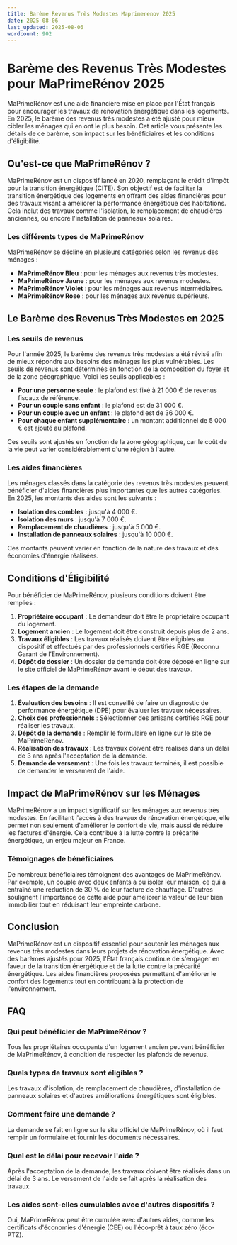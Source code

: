 ```yaml
---
title: Barème Revenus Très Modestes Maprimerenov 2025
date: 2025-08-06
last_updated: 2025-08-06
wordcount: 902
---
```


# Barème des Revenus Très Modestes pour MaPrimeRénov 2025

MaPrimeRénov est une aide financière mise en place par l'État français pour encourager les travaux de rénovation énergétique dans les logements. En 2025, le barème des revenus très modestes a été ajusté pour mieux cibler les ménages qui en ont le plus besoin. Cet article vous présente les détails de ce barème, son impact sur les bénéficiaires et les conditions d'éligibilité.

## Qu'est-ce que MaPrimeRénov ?

MaPrimeRénov est un dispositif lancé en 2020, remplaçant le crédit d'impôt pour la transition énergétique (CITE). Son objectif est de faciliter la transition énergétique des logements en offrant des aides financières pour des travaux visant à améliorer la performance énergétique des habitations. Cela inclut des travaux comme l'isolation, le remplacement de chaudières anciennes, ou encore l'installation de panneaux solaires.

### Les différents types de MaPrimeRénov

MaPrimeRénov se décline en plusieurs catégories selon les revenus des ménages :

- **MaPrimeRénov Bleu** : pour les ménages aux revenus très modestes.
- **MaPrimeRénov Jaune** : pour les ménages aux revenus modestes.
- **MaPrimeRénov Violet** : pour les ménages aux revenus intermédiaires.
- **MaPrimeRénov Rose** : pour les ménages aux revenus supérieurs.

## Le Barème des Revenus Très Modestes en 2025

### Les seuils de revenus

Pour l'année 2025, le barème des revenus très modestes a été révisé afin de mieux répondre aux besoins des ménages les plus vulnérables. Les seuils de revenus sont déterminés en fonction de la composition du foyer et de la zone géographique. Voici les seuils applicables :

- **Pour une personne seule** : le plafond est fixé à 21 000 € de revenus fiscaux de référence.
- **Pour un couple sans enfant** : le plafond est de 31 000 €.
- **Pour un couple avec un enfant** : le plafond est de 36 000 €.
- **Pour chaque enfant supplémentaire** : un montant additionnel de 5 000 € est ajouté au plafond.

Ces seuils sont ajustés en fonction de la zone géographique, car le coût de la vie peut varier considérablement d'une région à l'autre.

### Les aides financières

Les ménages classés dans la catégorie des revenus très modestes peuvent bénéficier d'aides financières plus importantes que les autres catégories. En 2025, les montants des aides sont les suivants :

- **Isolation des combles** : jusqu'à 4 000 €.
- **Isolation des murs** : jusqu'à 7 000 €.
- **Remplacement de chaudières** : jusqu'à 5 000 €.
- **Installation de panneaux solaires** : jusqu'à 10 000 €.

Ces montants peuvent varier en fonction de la nature des travaux et des économies d'énergie réalisées.

## Conditions d'Éligibilité

Pour bénéficier de MaPrimeRénov, plusieurs conditions doivent être remplies :

1. **Propriétaire occupant** : Le demandeur doit être le propriétaire occupant du logement.
2. **Logement ancien** : Le logement doit être construit depuis plus de 2 ans.
3. **Travaux éligibles** : Les travaux réalisés doivent être éligibles au dispositif et effectués par des professionnels certifiés RGE (Reconnu Garant de l’Environnement).
4. **Dépôt de dossier** : Un dossier de demande doit être déposé en ligne sur le site officiel de MaPrimeRénov avant le début des travaux.

### Les étapes de la demande

1. **Évaluation des besoins** : Il est conseillé de faire un diagnostic de performance énergétique (DPE) pour évaluer les travaux nécessaires.
2. **Choix des professionnels** : Sélectionner des artisans certifiés RGE pour réaliser les travaux.
3. **Dépôt de la demande** : Remplir le formulaire en ligne sur le site de MaPrimeRénov.
4. **Réalisation des travaux** : Les travaux doivent être réalisés dans un délai de 3 ans après l'acceptation de la demande.
5. **Demande de versement** : Une fois les travaux terminés, il est possible de demander le versement de l'aide.

## Impact de MaPrimeRénov sur les Ménages

MaPrimeRénov a un impact significatif sur les ménages aux revenus très modestes. En facilitant l'accès à des travaux de rénovation énergétique, elle permet non seulement d'améliorer le confort de vie, mais aussi de réduire les factures d'énergie. Cela contribue à la lutte contre la précarité énergétique, un enjeu majeur en France.

### Témoignages de bénéficiaires

De nombreux bénéficiaires témoignent des avantages de MaPrimeRénov. Par exemple, un couple avec deux enfants a pu isoler leur maison, ce qui a entraîné une réduction de 30 % de leur facture de chauffage. D'autres soulignent l'importance de cette aide pour améliorer la valeur de leur bien immobilier tout en réduisant leur empreinte carbone.

## Conclusion

MaPrimeRénov est un dispositif essentiel pour soutenir les ménages aux revenus très modestes dans leurs projets de rénovation énergétique. Avec des barèmes ajustés pour 2025, l'État français continue de s'engager en faveur de la transition énergétique et de la lutte contre la précarité énergétique. Les aides financières proposées permettent d'améliorer le confort des logements tout en contribuant à la protection de l'environnement.

## FAQ

### Qui peut bénéficier de MaPrimeRénov ?

Tous les propriétaires occupants d'un logement ancien peuvent bénéficier de MaPrimeRénov, à condition de respecter les plafonds de revenus.

### Quels types de travaux sont éligibles ?

Les travaux d'isolation, de remplacement de chaudières, d'installation de panneaux solaires et d'autres améliorations énergétiques sont éligibles.

### Comment faire une demande ?

La demande se fait en ligne sur le site officiel de MaPrimeRénov, où il faut remplir un formulaire et fournir les documents nécessaires.

### Quel est le délai pour recevoir l'aide ?

Après l'acceptation de la demande, les travaux doivent être réalisés dans un délai de 3 ans. Le versement de l'aide se fait après la réalisation des travaux.

### Les aides sont-elles cumulables avec d'autres dispositifs ?

Oui, MaPrimeRénov peut être cumulée avec d'autres aides, comme les certificats d'économies d'énergie (CEE) ou l'éco-prêt à taux zéro (éco-PTZ).